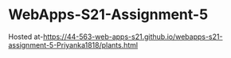 # WebApps-S21-Assignment-5
Hosted at-https://44-563-web-apps-s21.github.io/webapps-s21-assignment-5-Priyanka1818/plants.html
